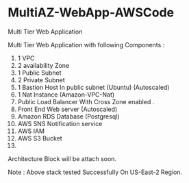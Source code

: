 # MultiAZ-WebApp-AWSCode
Multi Tier Web Application 



Multi Tier Web Application with following Components  :

1) 1 VPC
2) 2 availability Zone 
3) 1 Public Subnet 
4) 2 Private Subnet 
5) 1 Bastion Host In public subnet (Ubuntu) (Autoscaled)
6) 1 Nat Instance (Amazon-VPC-Nat)
7)  Public Load Balancer With Cross Zone enabled .
8)  Front End Web server (Autoscaled)
9)  Amazon RDS Database (Postgresql)
10) AWS SNS Notification service
11) AWS IAM
12) AWS S3 Bucket
13)


Architecture Block will be attach soon.


Note : Above stack tested Successfully On US-East-2 Region.



